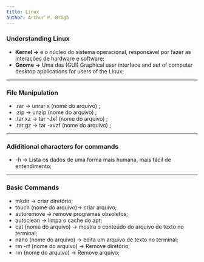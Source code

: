 ```yaml
---
title: Linux
author: Arthur P. Braga
---
```


### Understanding Linux

- **Kernel ->** é o núcleo do sistema operacional, responsável por fazer as interações de hardware e software;   
- **Gnome ->** Uma das (GUI) Graphical user interface and set of computer desktop applications for users of the Linux; 

---

### File Manipulation

- .rar -> unrar x (nome do arquivo) ;
- .zip -> unzip (nome do arquivo) ;
- .tar.xz -> tar -Jxf (nome do arquivo) ;    
- .tar.gz -> tar -xvzf (nome do arquivo) ;

---------------------------------------------------------------------------------------------------------------------------

### Adiditional  characters for commands

- -h -> Lista os dados de uma forma mais humana, mais fácil de entendimento;

---------------------------------------------------------------------------------------------------------------------------

### Basic Commands

- mkdir -> criar diretório;
- touch (nome do arquivo)-> criar arquivo;
- autoremove -> remove programas obsoletos;
- autoclean -> limpa o cache do apt;
- cat (nome do arquivo) -> mostra o conteúdo do arquivo de texto no terminal;
- nano (nome do arquivo) -> edita um arquivo de texto no terminal;
- rm -rf (nome do arquivo) -> Remove diretório;
- rm (nome do arquivo) -> Remove arquivo;